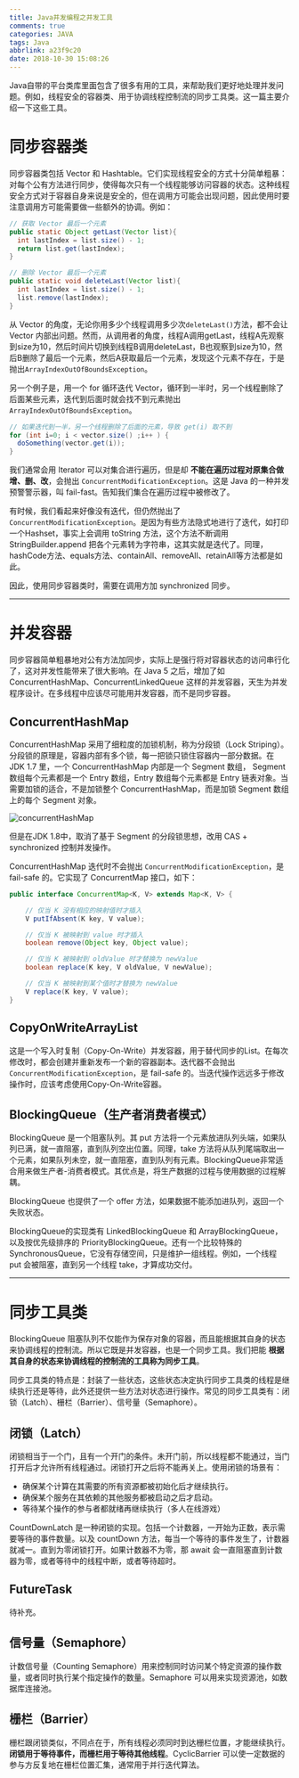 ```yaml
---
title: Java并发编程之并发工具
comments: true
categories: JAVA
tags: Java
abbrlink: a23f9c20
date: 2018-10-30 15:08:26
---
```


Java自带的平台类库里面包含了很多有用的工具，来帮助我们更好地处理并发问题。例如，线程安全的容器类、用于协调线程控制流的同步工具类。这一篇主要介绍一下这些工具。

<!-- more -->

# 同步容器类

同步容器类包括 Vector 和 Hashtable。它们实现线程安全的方式十分简单粗暴：对每个公有方法进行同步，使得每次只有一个线程能够访问容器的状态。这种线程安全方式对于容器自身来说是安全的，但在调用方可能会出现问题，因此使用时要注意调用方可能需要做一些额外的协调。例如：

```java
// 获取 Vector 最后一个元素
public static Object getLast(Vector list){
  int lastIndex = list.size() - 1;
  return list.get(lastIndex);
}

// 删除 Vector 最后一个元素
public static void deleteLast(Vector list){
  int lastIndex = list.size() - 1;
  list.remove(lastIndex);
}
```

从 Vector 的角度，无论你用多少个线程调用多少次`deleteLast()`方法，都不会让 Vector 内部出问题。然而，从调用者的角度，线程A调用getLast，线程A先观察到size为10，然后时间片切换到线程B调用deleteLast，B也观察到size为10，然后B删除了最后一个元素，然后A获取最后一个元素，发现这个元素不存在，于是抛出`ArrayIndexOutOfBoundsException`。

另一个例子是，用一个 for 循环迭代 Vector，循环到一半时，另一个线程删除了后面某些元素，迭代到后面时就会找不到元素抛出`ArrayIndexOutOfBoundsException`。

```java
// 如果迭代到一半，另一个线程删除了后面的元素，导致 get(i) 取不到
for (int i=0; i < vector.size() ;i++ ) {
  doSomething(vector.get(i));
}
```

我们通常会用 Iterator 可以对集合进行遍历，但是却 **不能在遍历过程对原集合做增、删、改**，会抛出 `ConcurrentModificationException`。这是 Java 的一种并发预警警示器，叫 fail-fast。告知我们集合在遍历过程中被修改了。

有时候，我们看起来好像没有迭代，但仍然抛出了`ConcurrentModificationException`。是因为有些方法隐式地进行了迭代，如打印一个Hashset，事实上会调用 toString 方法，这个方法不断调用 StringBuilder.append 把各个元素转为字符串，这其实就是迭代了。同理，hashCode方法、equals方法、containAll、removeAll、retainAll等方法都是如此。

因此，使用同步容器类时，需要在调用方加 synchronized 同步。

---

# 并发容器

同步容器简单粗暴地对公有方法加同步，实际上是强行将对容器状态的访问串行化了，这对并发性能带来了很大影响。在 Java 5 之后，增加了如 ConcurrentHashMap、ConcurrentLinkedQueue 这样的并发容器，天生为并发程序设计。在多线程中应该尽可能用并发容器，而不是同步容器。

## ConcurrentHashMap

ConcurrentHashMap 采用了细粒度的加锁机制，称为分段锁（Lock Striping）。分段锁的原理是，容器内部有多个锁，每一把锁只锁住容器内一部分数据。在 JDK 1.7 里，一个 ConcurrentHashMap 内部是一个 Segment 数组， Segment 数组每个元素都是一个 Entry 数组，Entry 数组每个元素都是 Entry 链表对象。当需要加锁的适合，不是加锁整个 ConcurrentHashMap，而是加锁 Segment 数组上的每个 Segment 对象。

![concurrentHashMap](../../../../images/Java/concurrentHashMap.png)

但是在JDK 1.8中，取消了基于 Segment 的分段锁思想，改用 CAS + synchronized 控制并发操作。

ConcurrentHashMap 迭代时不会抛出 `ConcurrentModificationException`，是 fail-safe 的。它实现了 ConcurrentMap 接口，如下：

```java
public interface ConcurrentMap<K, V> extends Map<K, V> {

    // 仅当 K 没有相应的映射值时才插入
    V putIfAbsent(K key, V value);

    // 仅当 K 被映射到 value 时才插入
    boolean remove(Object key, Object value);

    // 仅当 K 被映射到 oldValue 时才替换为 newValue
    boolean replace(K key, V oldValue, V newValue);

    // 仅当 K 被映射到某个值时才替换为 newValue
    V replace(K key, V value);
}
```

## CopyOnWriteArrayList

这是一个写入时复制（Copy-On-Write）并发容器，用于替代同步的List。在每次修改时，都会创建并重新发布一个新的容器副本。迭代器不会抛出`ConcurrentModificationException`，是 fail-safe 的。当迭代操作远远多于修改操作时，应该考虑使用Copy-On-Write容器。


## BlockingQueue（生产者消费者模式）

BlockingQueue 是一个阻塞队列。其 put 方法将一个元素放进队列头端，如果队列已满，就一直阻塞，直到队列空出位置。同理，take 方法将从队列尾端取出一个元素，如果队列未空，就一直阻塞，直到队列有元素。BlockingQueue非常适合用来做生产者-消费者模式。其优点是，将生产数据的过程与使用数据的过程解耦。

BlockingQueue 也提供了一个 offer 方法，如果数据不能添加进队列，返回一个失败状态。

BlockingQueue的实现类有 LinkedBlockingQueue 和 ArrayBlockingQueue，以及按优先级排序的 PriorityBlockingQueue。还有一个比较特殊的 SynchronousQueue，它没有存储空间，只是维护一组线程。例如，一个线程 put 会被阻塞，直到另一个线程 take，才算成功交付。

---

# 同步工具类

BlockingQueue 阻塞队列不仅能作为保存对象的容器，而且能根据其自身的状态来协调线程的控制流。所以它既是并发容器，也是一个同步工具。我们把能 **根据其自身的状态来协调线程的控制流的工具称为同步工具**。

同步工具类的特点是：封装了一些状态，这些状态决定执行同步工具类的线程是继续执行还是等待，此外还提供一些方法对状态进行操作。常见的同步工具类有：闭锁（Latch）、栅栏（Barrier）、信号量（Semaphore）。

## 闭锁（Latch）

闭锁相当于一个门，且有一个开门的条件。未开门前，所以线程都不能通过，当门打开后才允许所有线程通过。闭锁打开之后将不能再关上。使用闭锁的场景有：

- 确保某个计算在其需要的所有资源都被初始化后才继续执行。
- 确保某个服务在其依赖的其他服务都被启动之后才启动。
- 等待某个操作的参与者都就绪再继续执行（多人在线游戏）

CountDownLatch 是一种闭锁的实现。包括一个计数器，一开始为正数，表示需要等待的事件数量。以及 countDown 方法，每当一个等待的事件发生了，计数器就减一。直到为零闭锁打开。如果计数器不为零，那 await 会一直阻塞直到计数器为零，或者等待中的线程中断，或者等待超时。

## FutureTask

待补充。

## 信号量（Semaphore）

计数信号量（Counting Semaphore）用来控制同时访问某个特定资源的操作数量，或者同时执行某个指定操作的数量。Semaphore 可以用来实现资源池，如数据库连接池。

## 栅栏（Barrier）

栅栏跟闭锁类似，不同点在于，所有线程必须同时到达栅栏位置，才能继续执行。**闭锁用于等待事件，而栅栏用于等待其他线程**。CyclicBarrier 可以使一定数据的参与方反复地在栅栏位置汇集，通常用于并行迭代算法。

